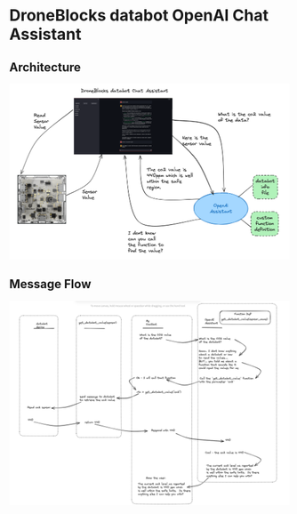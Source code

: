 # DroneBlocks databot OpenAI Chat Assistant

## Architecture

![arch](docs/images/architecture.png)

## Message Flow

![mf](docs/images/msg_flow.png)
